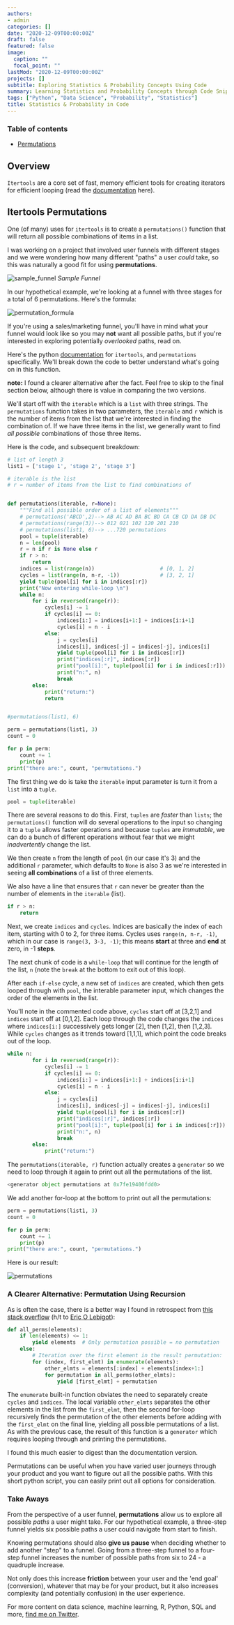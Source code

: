 ```yaml
---
authors:
- admin
categories: []
date: "2020-12-09T00:00:00Z"
draft: false
featured: false
image:
  caption: ""
  focal_point: ""
lastMod: "2020-12-09T00:00:00Z"
projects: []
subtitle: Exploring Statistics & Probability Concepts Using Code
summary: Learning Statistics and Probability Concepts through Code Snippets
tags: ["Python", "Data Science", "Probability", "Statistics"]
title: Statistics & Probability in Code
---
```


### Table of contents

- [Permutations](#permutations)

## Overview

`Itertools` are a core set of fast, memory efficient tools for creating iterators for efficient looping (read the [documentation](https://docs.python.org/3/library/itertools.html) here). 

## Itertools Permutations

One (of many) uses for `itertools` is to create a `permutations()` function that will return all possible combinations of items in a list. 

I was working on a project that involved user funnels with different stages and we were wondering how many different "paths" a user *could* take, so this was naturally a good fit for using **permutations**. 

![sample_funnel](./sample_funnel.png)
*Sample Funnel*

In our hypothetical example, we're looking at a funnel with three stages for a total of 6 permutations. Here's the formula:

![permutation_formula](./permutation_formula.png)



If you're using a sales/marketing funnel, you'll have in mind what your funnel would look like so you may **not** want all possible paths, but if you're interested in exploring potentially *overlooked* paths, read on.

Here's the python [documentation](https://docs.python.org/3.6/library/itertools.html#itertools.permutations) for `itertools`, and `permutations` specifically. We'll break down the code to better understand what's going on in this function.

**note:** I found a clearer alternative after the fact. Feel free to skip to the final section below, although there is value in comparing the two versions. 

We'll start off with the `iterable` which is a `list` with three strings. The `permutations` function takes in two parameters, the `iterable` and `r` which is the number of items from the list that we're interested in finding the combination of. If we have three items in the list, we generally want to find *all possible* combinations of those three items.

Here is the code, and subsequent breakdown:

```python
# list of length 3
list1 = ['stage 1', 'stage 2', 'stage 3']

# iterable is the list
# r = number of items from the list to find combinations of


def permutations(iterable, r=None):
    """Find all possible order of a list of elements"""
    # permutations('ABCD',2)--> AB AC AD BA BC BD CA CB CD DA DB DC
    # permutations(range(3))--> 012 021 102 120 201 210
    # permutations(list1, 6)--> ...720 permutations
    pool = tuple(iterable)
    n = len(pool)
    r = n if r is None else r
    if r > n:
        return
    indices = list(range(n))                     # [0, 1, 2]
    cycles = list(range(n, n-r, -1))             # [3, 2, 1]
    yield tuple(pool[i] for i in indices[:r])
    print("Now entering while-loop \n")
    while n:
        for i in reversed(range(r)):
            cycles[i] -= 1
            if cycles[i] == 0:
                indices[i:] = indices[i+1:] + indices[i:i+1]
                cycles[i] = n - i
            else:
                j = cycles[i]
                indices[i], indices[-j] = indices[-j], indices[i]
                yield tuple(pool[i] for i in indices[:r])
                print("indices[:r]", indices[:r])
                print("pool[i]:", tuple(pool[i] for i in indices[:r]))
                print("n:", n)
                break
        else:
            print("return:")
            return


#permutations(list1, 6)

perm = permutations(list1, 3)
count = 0

for p in perm:
    count += 1
    print(p)
print("there are:", count, "permutations.")

```

The first thing we do is take the `iterable` input parameter is turn it from a `list` into a `tuple`. 

```python
pool = tuple(iterable)
```

There are several reasons to do this. First, `tuples` are *faster* than `lists`; the `permutations()` function will do several operations to the input so changing it to a `tuple` allows faster operations and because `tuples` are *immutable*, we can do a bunch of different operations without fear that we might *inadvertently* change the list. 

We then create `n` from the length of `pool` (in our case it's 3) and the additional `r` parameter, which defaults to `None` is also 3 as we're interested in seeing **all combinations** of a list of three elements. 

We also have a line that ensures that `r` can never be greater than the number of elements in the `iterable` (list).

```python
if r > n:
    return
```

Next, we create `indices` and `cycles`. Indices are basically the index of each item, starting with 0 to 2, for three items. Cycles uses `range(n, n-r, -1)`, which in our case is `range(3, 3-3, -1)`; this means **start** at three and **end** at zero, in -1 **steps**.

The next chunk of code is a `while-loop` that will continue for the length of the list, `n` (note the `break` at the bottom to exit out of this loop).

After each `if-else` cycle, a new set of `indices` are created, which then gets looped through with `pool`, the interable parameter input, which changes the order of the elements in the list. 

You'll note in the commented code above, `cycles` start off at [3,2,1] and `indices` start off at [0,1,2]. Each loop through the code changes the `indices` where `indices[i:]` successively gets longer [2], then [1,2], then [1,2,3]. While `cycles` changes as it trends toward [1,1,1], which point the code breaks out of the loop. 

```python
while n:
        for i in reversed(range(r)):
            cycles[i] -= 1
            if cycles[i] == 0:
                indices[i:] = indices[i+1:] + indices[i:i+1]
                cycles[i] = n - i
            else:
                j = cycles[i]
                indices[i], indices[-j] = indices[-j], indices[i]
                yield tuple(pool[i] for i in indices[:r])
                print("indices[:r]", indices[:r])
                print("pool[i]:", tuple(pool[i] for i in indices[:r]))
                print("n:", n)
                break
        else:
            print("return:")
```
The `permutations(iterable, r)` function actually creates a `generator` so we need to loop through it again to print out all the permutations of the list.

```python
<generator object permutations at 0x7fe19400fdd0>
```

We add another for-loop at the bottom to print out all the permutations:

```python
perm = permutations(list1, 3)
count = 0

for p in perm:
    count += 1
    print(p)
print("there are:", count, "permutations.")
```

Here is our result:

![permutations](./permutations.png)

### A Clearer Alternative: Permutation Using Recursion

As is often the case, there is a better way I found in retrospect from [this stack overflow](https://stackoverflow.com/questions/104420/how-to-generate-all-permutations-of-a-list) (h/t to [Eric O Lebigot](https://twitter.com/lebigot)):

```python
def all_perms(elements):
    if len(elements) <= 1:
        yield elements  # Only permutation possible = no permutation
    else:
        # Iteration over the first element in the result permutation:
        for (index, first_elmt) in enumerate(elements):
            other_elmts = elements[:index] + elements[index+1:]
            for permutation in all_perms(other_elmts):
                yield [first_elmt] + permutation
```

The `enumerate` built-in function obviates the need to separately create `cycles` and `indices`. The local variable `other_elmts` separates the other elements in the list from the `first_elmt`, then the second for-loop recursively finds the permutation of the other elements before adding with the `first_elmt` on the final line, yielding all possible permutations of a list. As with the previous case, the result of this function is a `generator` which requires looping through and printing the permutations.

I found this much easier to digest than the documentation version. 

Permutations can be useful when you have varied user journeys through your product and you want to figure out all the possible paths. With this short python script, you can easily print out all options for consideration.

### Take Aways

From the perspective of a user funnel, **permutations** allow us to explore all possible *paths* a user might take. For our hypothetical example, a three-step funnel yields six possible paths a user could navigate from start to finish. 

Knowing permutations should also **give us pause** when deciding whether to add another "step" to a funnel. Going from a three-step funnel to a four-step funnel increases the number of possible paths from six to 24 - a quadruple increase. 

Not only does this increase **friction** between your user and the 'end goal' (conversion), whatever that may be for your product, but it also increases complexity (and potentially confusion) in the user experience. 


For more content on data science, machine learning, R, Python, SQL and more, [find me on Twitter](https://twitter.com/paulapivat).